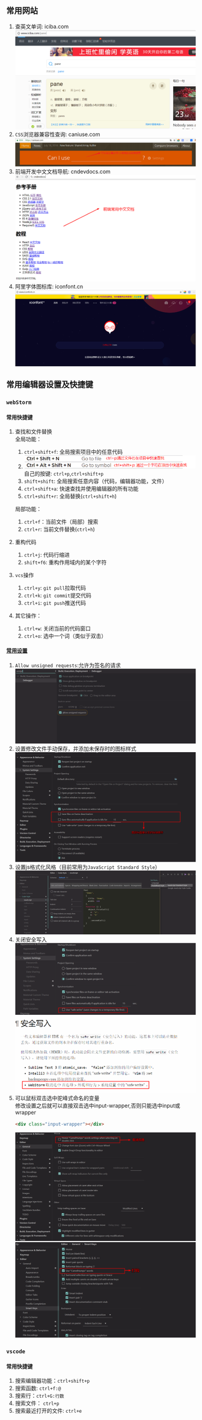 ## 常用网站
1. 查英文单词: iciba.com  
  ![iciba](./images/iciba.com.png)
2. `CSS`浏览器兼容性查询: caniuse.com  
  ![caniuse](./images/caniuse.png)
3. 前端开发中文文档导航: cndevdocs.com  
  ![cndevdocs](./images/cndevdocs.png)
4. 阿里字体图标库: iconfont.cn  
  ![iconfont](./images/iconfont.png)

## 常用编辑器设置及快捷键

### `webStorm`
#### 常用快捷键
1. 查找和文件替换  
    全局功能：
    1. `ctrl+shift+f`: 全局搜索项目中的任意代码
    2. ![webstorm](./images/findFile.png)
      自己的按键: `ctrl+p`,`ctrl+shift+p`
    3. `shift+shift`: 全局搜索任意内容（代码，编辑器功能，文件）
    4. `ctrl+shift+a`: 快速查找并使用编辑器的所有功能  
    5. `ctrl+shift+r`: 全局替换(`ctrl+shift+h`)

    局部功能：
    1. `ctrl+f`：当前文件（局部）搜索
    2. `ctrl+r`: 当前文件替换(`ctrl+h`)

2. 重构代码
    1. `ctrl+j`: 代码行缩进
    2. `shift+f6`: 重构作用域内的某个字符

3. `vcs`操作
    1. `ctrl+y`: `git pull`拉取代码
    2. `ctrl+k`: `git commit`提交代码
    3. `ctrl+i`: `git push`推送代码

4. 其它操作：
    1. `ctrl+w`: 关闭当前的代码窗口
    2. `ctrl+o`: 选中一个词（类似于双击）

#### [常用设置](https://juejin.im/entry/599ad8f26fb9a0249174ef09)
1. `Allow unsigned requests`:允许为签名的请求  
  ![allowUnsignedRequest](./images/allowUnsignedRequest.png)
2. 设置修改文件手动保存，并添加未保存时的图标样式
   ![webstorm](./images/cancel.png)  
3. 设置js格式化风格（目前常用为`JavaScript Standard Style`）
  ![jsStyle](./images/jsStyle.png)
4. 关闭安全写入  
  ![safeWrite](./images/safeWrite.png)  
  ![parcelDocument](./images/parcelDocument.png)
5. 可以鼠标双击选中驼峰式命名的变量  
    修改设置之后就可以直接双击选中input-wrapper,否则只能选中input或wrapper
    ```html
    <div class="input-wrapper"></div>
    ```
   ![webstorm](./images/doubleClick.png)  
   ![webstorm](./images/camelHumps.png)

### `vscode`
#### 常用快捷键
1. 搜索编辑器功能：`ctrl+shift+p`
2. 搜索函数: `ctrl+f:@`
3. 搜索行：`ctrl+G:行数`
4. 搜索文件： `ctrl+p`
5. 搜索最近打开的文件: `ctrl+e`
